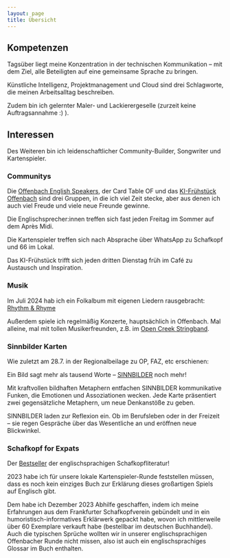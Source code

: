 ```yaml
---
layout: page
title: Übersicht
---
```

## Kompetenzen

Tagsüber liegt meine Konzentration in der technischen Kommunikation – mit dem Ziel, alle Beteiligten auf eine gemeinsame Sprache zu bringen.

Künstliche Intelligenz, Projektmanagement und Cloud sind drei Schlagworte, die meinen Arbeitsalltag beschreiben.

Zudem bin ich gelernter Maler- und Lackierergeselle (zurzeit keine Auftragsannahme :) ).

## Interessen

Des Weiteren bin ich leidenschaftlicher Community-Builder, Songwriter und Kartenspieler.

### Communitys
Die [Offenbach English Speakers](https://offenbachenglishspeakers.com), der Card Table OF und das [KI-Frühstück Offenbach](https://www.meetup.com/offenbach-ai/) sind drei Gruppen, in die ich viel Zeit stecke, aber aus denen ich auch viel Freude und viele neue Freunde gewinne.

Die Englischsprecher:innen treffen sich fast jeden Freitag im Sommer auf dem Après Midi.

Die Kartenspieler treffen sich nach Absprache über WhatsApp zu Schafkopf und 66 im Lokal.

Das KI-Frühstück trifft sich jeden dritten Dienstag früh im Café zu Austausch und Inspiration.

### Musik
Im Juli 2024 hab ich ein Folkalbum mit eigenen Liedern rausgebracht: [Rhythm & Rhyme](/music)

Außerdem spiele ich regelmäßig Konzerte, hauptsächlich in Offenbach. Mal alleine, mal mit tollen Musikerfreunden, z.B. im [Open Creek Stringband](https://opencreekstringband.com).

### Sinnbilder Karten

Wie zuletzt am 28.7. in der Regionalbeilage zu OP, FAZ, etc erschienen:

Ein Bild sagt mehr als tausend Worte – [SINNBILDER](/gadgets) noch mehr!

Mit kraftvollen bildhaften Metaphern entfachen SINNBILDER kommunikative Funken, die Emotionen und Assoziationen wecken. Jede Karte präsentiert zwei gegensätzliche Metaphern, um neue Denkanstöße zu geben.

SINNBILDER laden zur Reflexion ein. Ob im Berufsleben oder in der Freizeit – sie regen Gespräche über das Wesentliche an und eröffnen neue Blickwinkel.

### Schafkopf for Expats
Der [Bestseller](/books) der englischsprachigen Schafkopfliteratur!

2023 habe ich für unsere lokale Kartenspieler-Runde feststellen müssen, dass es noch kein einziges Buch zur Erklärung dieses großartigen Spiels auf Englisch gibt.

Dem habe ich Dezember 2023 Abhilfe geschaffen, indem ich meine Erfahrungen aus dem Frankfurter Schafkopfverein gebündelt und in ein humoristisch-informatives Erklärwerk gepackt habe, wovon ich mittlerweile über 60 Exemplare verkauft habe (bestellbar im deutschen Buchhandel). Auch die typischen Sprüche wollten wir in unserer englischsprachigen Offenbacher Runde nicht missen, also ist auch ein englischsprachiges Glossar im Buch enthalten.

